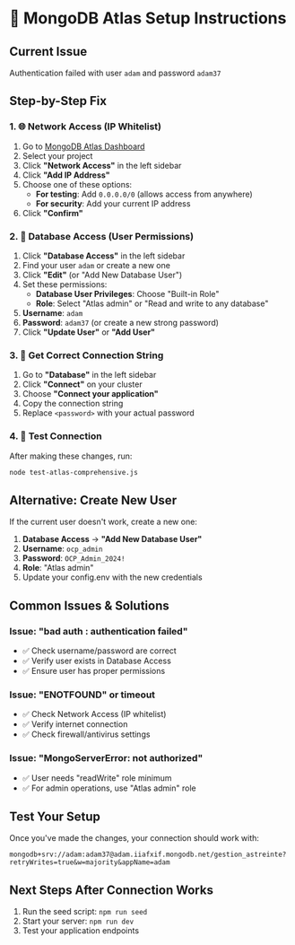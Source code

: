 # 🔧 MongoDB Atlas Setup Instructions

## Current Issue
Authentication failed with user `adam` and password `adam37`

## Step-by-Step Fix

### 1. 🌐 Network Access (IP Whitelist)
1. Go to [MongoDB Atlas Dashboard](https://cloud.mongodb.com)
2. Select your project
3. Click **"Network Access"** in the left sidebar
4. Click **"Add IP Address"**
5. Choose one of these options:
   - **For testing**: Add `0.0.0.0/0` (allows access from anywhere)
   - **For security**: Add your current IP address
6. Click **"Confirm"**

### 2. 👤 Database Access (User Permissions)
1. Click **"Database Access"** in the left sidebar
2. Find your user `adam` or create a new one
3. Click **"Edit"** (or "Add New Database User")
4. Set these permissions:
   - **Database User Privileges**: Choose "Built-in Role"
   - **Role**: Select "Atlas admin" or "Read and write to any database"
5. **Username**: `adam`
6. **Password**: `adam37` (or create a new strong password)
7. Click **"Update User"** or **"Add User"**

### 3. 🔗 Get Correct Connection String
1. Go to **"Database"** in the left sidebar
2. Click **"Connect"** on your cluster
3. Choose **"Connect your application"**
4. Copy the connection string
5. Replace `<password>` with your actual password

### 4. 🧪 Test Connection
After making these changes, run:
```bash
node test-atlas-comprehensive.js
```

## Alternative: Create New User
If the current user doesn't work, create a new one:

1. **Database Access** → **"Add New Database User"**
2. **Username**: `ocp_admin`
3. **Password**: `OCP_Admin_2024!`
4. **Role**: "Atlas admin"
5. Update your config.env with the new credentials

## Common Issues & Solutions

### Issue: "bad auth : authentication failed"
- ✅ Check username/password are correct
- ✅ Verify user exists in Database Access
- ✅ Ensure user has proper permissions

### Issue: "ENOTFOUND" or timeout
- ✅ Check Network Access (IP whitelist)
- ✅ Verify internet connection
- ✅ Check firewall/antivirus settings

### Issue: "MongoServerError: not authorized"
- ✅ User needs "readWrite" role minimum
- ✅ For admin operations, use "Atlas admin" role

## Test Your Setup
Once you've made the changes, your connection should work with:
```
mongodb+srv://adam:adam37@adam.iiafxif.mongodb.net/gestion_astreinte?retryWrites=true&w=majority&appName=adam
```

## Next Steps After Connection Works
1. Run the seed script: `npm run seed`
2. Start your server: `npm run dev`
3. Test your application endpoints
